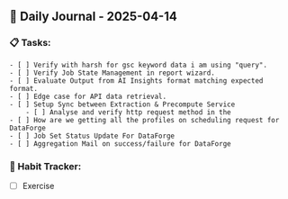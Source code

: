 ## 📝 Daily Journal - 2025-04-14

### 📋 Tasks:
	- [ ] Verify with harsh for gsc keyword data i am using "query".
	- [ ] Verify Job State Management in report wizard.
	- [ ] Evaluate Output from AI Insights format matching expected format.
	- [ ] Edge case for API data retrieval.
	- [ ] Setup Sync between Extraction & Precompute Service
		- [ ] Analyse and verify http request method in the 
	- [ ] How are we getting all the profiles on scheduling request for DataForge
	- [ ] Job Set Status Update For DataForge
	- [ ] Aggregation Mail on success/failure for DataForge

### 🔁 Habit Tracker:
- [ ] Exercise
